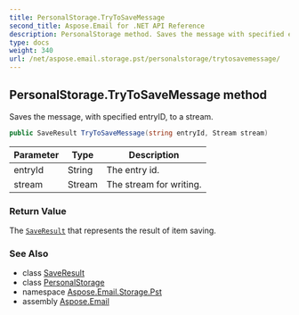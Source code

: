 ```yaml
---
title: PersonalStorage.TryToSaveMessage
second_title: Aspose.Email for .NET API Reference
description: PersonalStorage method. Saves the message with specified entryID to a stream
type: docs
weight: 340
url: /net/aspose.email.storage.pst/personalstorage/trytosavemessage/
---
```

## PersonalStorage.TryToSaveMessage method

Saves the message, with specified entryID, to a stream.

```csharp
public SaveResult TryToSaveMessage(string entryId, Stream stream)
```

| Parameter | Type | Description |
| --- | --- | --- |
| entryId | String | The entry id. |
| stream | Stream | The stream for writing. |

### Return Value

The [`SaveResult`](../../saveresult/) that represents the result of item saving.

### See Also

* class [SaveResult](../../saveresult/)
* class [PersonalStorage](../)
* namespace [Aspose.Email.Storage.Pst](../../personalstorage/)
* assembly [Aspose.Email](../../../)


